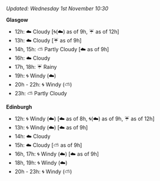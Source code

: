 *Updated: Wednesday 1st November 10:30*

**Glasgow**

* 12h: :cloud: Cloudy [:cyclone:(:cloud:) as of 9h, :umbrella: as of 12h]
* 13h: :cloud: Cloudy [:umbrella: as of 9h]
* 14h, 15h: :partly_sunny: Partly Cloudy [:cloud: as of 9h]
* 16h: :cloud: Cloudy
* 17h, 18h: :umbrella: Rainy
* 19h: :cyclone: Windy (:cloud:)
* 20h - 22h: :cyclone: Windy (:partly_sunny:)
* 23h: :partly_sunny: Partly Cloudy

**Edinburgh**

* 12h: :cyclone: Windy (:cloud:) [:cloud: as of 8h, :cyclone:(:cloud:) as of 9h, :umbrella: as of 12h]
* 13h: :cyclone: Windy (:cloud:) [:cloud: as of 9h]
* 14h: :cloud: Cloudy
* 15h: :cloud: Cloudy [:partly_sunny: as of 9h]
* 16h, 17h: :cyclone: Windy (:cloud:) [:cloud: as of 9h]
* 18h, 19h: :cyclone: Windy (:cloud:)
* 20h - 23h: :cyclone: Windy (:partly_sunny:)
